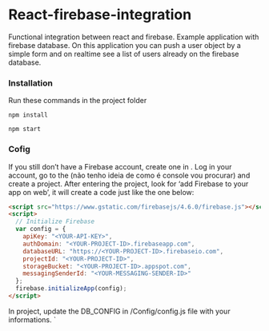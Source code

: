 # React-firebase-integration
 Functional integration between react and firebase. Example application with firebase database. On this application you can push a user object by a simple form and on realtime see a list of users already on the firebase database.

### Installation
Run these commands in the project folder

`npm install`

`npm start`

### Cofig
If you still don’t have a Firebase account, create one in <link>. Log in your account, go to the (não tenho ideia de como é console vou procurar) and create a project. After entering the project, look for ‘add Firebase to your app on web’, it will create a code just like the one below:

```html
<script src="https://www.gstatic.com/firebasejs/4.6.0/firebase.js"></script>
<script>
  // Initialize Firebase
  var config = {
    apiKey: "<YOUR-API-KEY>",
    authDomain: "<YOUR-PROJECT-ID>.firebaseapp.com",
    databaseURL: "https://<YOUR-PROJECT-ID>.firebaseio.com",
    projectId: "<YOUR-PROJECT-ID>",
    storageBucket: "<YOUR-PROJECT-ID>.appspot.com",
    messagingSenderId: "<YOUR-MESSAGING-SENDER-ID>"
  };
  firebase.initializeApp(config);
</script>
```

In project, update the DB_CONFIG in /Config/config.js file with your informations.
`
 
 
